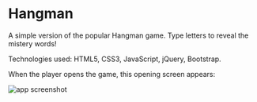 # Hangman
A simple version of the popular Hangman game. Type letters to reveal the mistery words! 

Technologies used: HTML5, CSS3, JavaScript, jQuery, Bootstrap.

When the player opens the game, this opening screen appears:

![app screenshot](/images/opening_screen.png)
